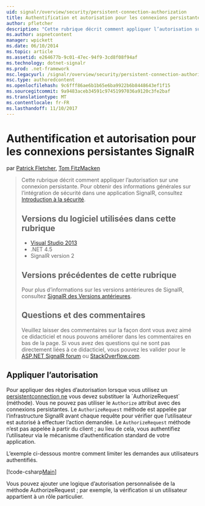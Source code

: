```yaml
---
uid: signalr/overview/security/persistent-connection-authorization
title: Authentification et autorisation pour les connexions persistantes SignalR | Documents Microsoft
author: pfletcher
description: "Cette rubrique décrit comment appliquer l’autorisation sur une connexion persistante. Pour plus d’informations sur l’intégration de sécurité dans une application SignalR,..."
ms.author: aspnetcontent
manager: wpickett
ms.date: 06/10/2014
ms.topic: article
ms.assetid: e264677b-9c01-47ec-94f9-3cd8f08f94af
ms.technology: dotnet-signalr
ms.prod: .net-framework
msc.legacyurl: /signalr/overview/security/persistent-connection-authorization
msc.type: authoredcontent
ms.openlocfilehash: 9c6fff86ae6b1b65e6ba9922b6b8448643ef1f15
ms.sourcegitcommit: 9a9483aceb34591c97451997036a9120c3fe2baf
ms.translationtype: MT
ms.contentlocale: fr-FR
ms.lasthandoff: 11/10/2017
---
```

<a name="authentication-and-authorization-for-signalr-persistent-connections"></a>Authentification et autorisation pour les connexions persistantes SignalR
====================
par [Patrick Fletcher](https://github.com/pfletcher), [Tom FitzMacken](https://github.com/tfitzmac)

> Cette rubrique décrit comment appliquer l’autorisation sur une connexion persistante. Pour obtenir des informations générales sur l’intégration de sécurité dans une application SignalR, consultez [Introduction à la sécurité](introduction-to-security.md). 
> 
> ## <a name="software-versions-used-in-this-topic"></a>Versions du logiciel utilisées dans cette rubrique
> 
> 
> - [Visual Studio 2013](https://www.microsoft.com/visualstudio/eng/2013-downloads)
> - .NET 4.5
> - SignalR version 2
>   
> 
> 
> ## <a name="previous-versions-of-this-topic"></a>Versions précédentes de cette rubrique
> 
> Pour plus d’informations sur les versions antérieures de SignalR, consultez [SignalR des Versions antérieures](../older-versions/index.md).
> 
> ## <a name="questions-and-comments"></a>Questions et des commentaires
> 
> Veuillez laisser des commentaires sur la façon dont vous avez aimé ce didacticiel et nous pouvons améliorer dans les commentaires en bas de la page. Si vous avez des questions qui ne sont pas directement liées à ce didacticiel, vous pouvez les valider pour le [ASP.NET SignalR forum](https://forums.asp.net/1254.aspx/1?ASP+NET+SignalR) ou [StackOverflow.com](http://stackoverflow.com/).


## <a name="enforce-authorization"></a>Appliquer l’autorisation

Pour appliquer des règles d’autorisation lorsque vous utilisez un [persistentconnection ne](https://msdn.microsoft.com/en-us/library/microsoft.aspnet.signalr.persistentconnection(v=vs.111).aspx) vous devez substituer la `AuthorizeRequest` (méthode). Vous ne pouvez pas utiliser le `Authorize` attribut avec des connexions persistantes. Le `AuthorizeRequest` méthode est appelée par l’infrastructure SignalR avant chaque requête pour vérifier que l’utilisateur est autorisé à effectuer l’action demandée. Le `AuthorizeRequest` méthode n’est pas appelée à partir du client ; au lieu de cela, vous authentifiez l’utilisateur via le mécanisme d’authentification standard de votre application.

L’exemple ci-dessous montre comment limiter les demandes aux utilisateurs authentifiés.

[!code-csharp[Main](persistent-connection-authorization/samples/sample1.cs)]

Vous pouvez ajouter une logique d’autorisation personnalisée de la méthode AuthorizeRequest ; par exemple, la vérification si un utilisateur appartient à un rôle particulier.
